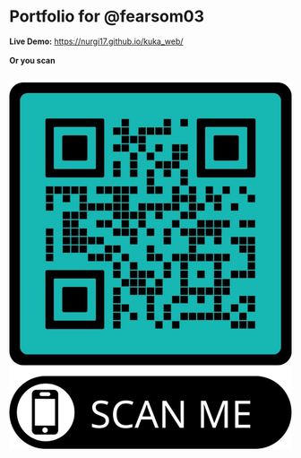  # Portfolio for @fearsom03
<strong>Live Demo:</strong> https://nurgi17.github.io/kuka_web/ <br><br>
<strong>Or you scan</strong><br><br>
<p align="center"><img src="https://github.com/nurgi17/kuka_web/blob/master/scan.jpg"></p>
